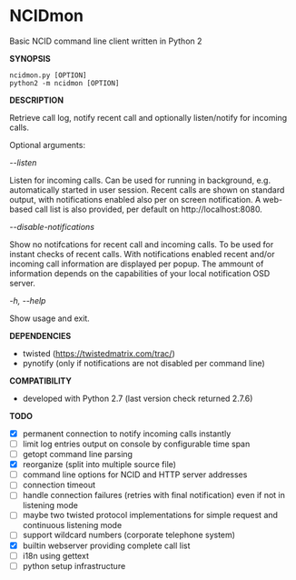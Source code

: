 NCIDmon
=======

Basic NCID command line client written in Python 2

**SYNOPSIS**

    ncidmon.py [OPTION]
    python2 -m ncidmon [OPTION]

**DESCRIPTION**

Retrieve call log, notify recent call and optionally listen/notify for
incoming calls.

Optional arguments:

*--listen*

Listen for incoming calls. Can be used for running in background, e.g. automatically started in user session. Recent calls are shown on standard output, with notifications enabled also per on screen notification. A web-based call list is also provided, per default on http://localhost:8080.

*--disable-notifications*

Show no notifcations for recent call and incoming calls. To be used for instant checks of recent calls. With notifications enabled recent and/or incoming call information are displayed per popup. The ammount of information depends on the capabilities of your local notification OSD server.

*-h, --help*

Show usage and exit.

**DEPENDENCIES**

- twisted (https://twistedmatrix.com/trac/)
- pynotify (only if notifications are not disabled per command line)

**COMPATIBILITY**

- developed with Python 2.7 (last version check returned 2.7.6)

**TODO**
- [x] permanent connection to notify incoming calls instantly
- [ ] limit log entries output on console by configurable time span
- [ ] getopt command line parsing
- [x] reorganize (split into multiple source file)
- [ ] command line options for NCID and HTTP server addresses
- [ ] connection timeout
- [ ] handle connection failures (retries with final notification) even if not in listening mode
- [ ] maybe two twisted protocol implementations for simple request and continuous listening mode
- [ ] support wildcard numbers (corporate telephone system)
- [x] builtin webserver providing complete call list
- [ ] i18n using gettext
- [ ] python setup infrastructure
